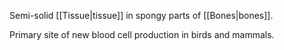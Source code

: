 Semi-solid [[Tissue|tissue]] in spongy parts of [[Bones|bones]].

Primary site of new blood cell production in birds and mammals.